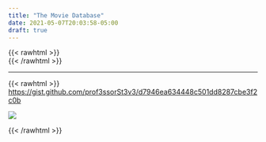 ```yaml
---
title: "The Movie Database"
date: 2021-05-07T20:03:58-05:00
draft: true
---
```

{{< rawhtml >}}
<br />
{{< /rawhtml >}}

***

{{< rawhtml >}}
https://gist.github.com/prof3ssorSt3v3/d7946ea634448c501dd8287cbe3f2c0b


<img src="/images/movieDatabase.png">

{{< /rawhtml >}}

